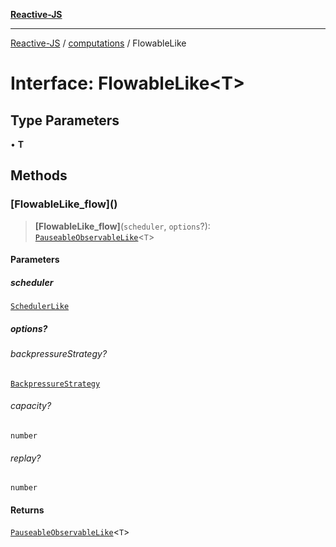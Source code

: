 [**Reactive-JS**](../../README.md)

***

[Reactive-JS](../../README.md) / [computations](../README.md) / FlowableLike

# Interface: FlowableLike\<T\>

## Type Parameters

• **T**

## Methods

### \[FlowableLike\_flow\]()

> **\[FlowableLike\_flow\]**(`scheduler`, `options`?): [`PauseableObservableLike`](PauseableObservableLike.md)\<`T`\>

#### Parameters

##### scheduler

[`SchedulerLike`](../../utils/interfaces/SchedulerLike.md)

##### options?

###### backpressureStrategy?

[`BackpressureStrategy`](../../utils/type-aliases/BackpressureStrategy.md)

###### capacity?

`number`

###### replay?

`number`

#### Returns

[`PauseableObservableLike`](PauseableObservableLike.md)\<`T`\>
